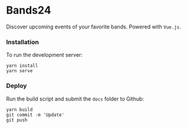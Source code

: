 # Bands24

Discover upcoming events of your favorite bands. Powered with `Vue.js`.

### Installation
To run the development server:
```
yarn install
yarn serve
```

### Deploy
Run the build script and submit the `docs` folder to Github:
```
yarn build
git commit -m 'Update'
git push
```
